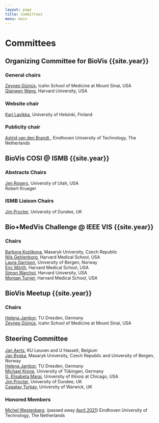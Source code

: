 ```yaml
---
layout: page
title: Committees
menu: main
---
```


# Committees

## Organizing Committee for BioVis {{site.year}}

### General chairs

[Zeynep Gümüş](https://labs.icahn.mssm.edu/gumuslab/), Icahn School of Medicine at Mount Sinai, USA  
[Qianwen Wang](https://qianwen.info/), Harvard University, USA

### Website chair

[Kari Lavikka](https://karilavikka.fi), University of Helsinki, Finland

### Publicity chair

[Astrid van den Brandt ](https://research.tue.nl/en/persons/astrid-van-den-brandt), Eindhoven University of Technology, The Netherlands

## BioVis COSI @ ISMB {{site.year}}

### Abstracts Chairs

[Jen Rogers](https://jenrogers.dev/), University of Utah, USA  
Robert Krueger

### ISMB Liaison Chairs

[Jim Procter](https://www.lifesci.dundee.ac.uk/people/jim-procter), University of Dundee, UK

## Bio+MedVis Challenge @ IEEE VIS {{site.year}}

### Chairs

[Barbora Kozlikova](https://www.fi.muni.cz/~xkozlik/), Masaryk University, Czech Republic  
[Nils Gehlenborg](https://dbmi.hms.harvard.edu/people/nils-gehlenborg), Harvard Medical School, USA  
[Laura Garrison](https://www.laura-garrison.com/), University of Bergen, Norway  
[Eric Mörth](https://dbmi.hms.harvard.edu/people/eric-moerth), Harvard Medical School, USA  
[Simon Warchol](https://simonwarchol.com/), Harvard University, USA  
[Morgan Turner](https://morganlturner.com/), Harvard Medical School, USA

## BioVis Meetup {{site.year}}

### Chairs

[Helena Jambor](https://helenajambor.wordpress.com/), TU Dresden, Germany  
[Zeynep Gümüş](https://labs.icahn.mssm.edu/gumuslab/), Icahn School of Medicine at Mount Sinai, USA

## Steering Committee

[Jan Aerts](http://vda-lab.be), KU Leuven and U Hasselt, Belgium  
[Jan Byska](https://vis.uib.no/team/jan-byska/), Masaryk University, Czech Republic and University of Bergen, Norway  
[Helena Jambor](https://helenajambor.wordpress.com/), TU Dresden, Germany  
[Michael Krone](https://uni-tuebingen.de/fakultaeten/mathematisch-naturwissenschaftliche-fakultaet/fachbereiche/informatik/lehrstuehle/visuelle-big-data-analytik-in-den-lebenswissenschaften/team/jun-prof-dr-michael-krone/), University of Tübingen, Germany  
[G. Elisabeta Marai](https://www.evl.uic.edu/marai/), University of Illinois at Chicago, USA  
[Jim Procter](https://www.lifesci.dundee.ac.uk/people/jim-procter), University of Dundee, UK  
[Cagatay Turkay](https://warwick.ac.uk/fac/cross_fac/cim/people/cagatay-turkay/), University of Warwick, UK

### Honored Members

[Michel Westenberg](http://www.win.tue.nl/~mwestenb/), (passed away [April 2021](https://www.tue.nl/en/news-and-events/news-overview/29-04-2021-in-memoriam-dr-michel-westenberg/)) Eindhoven University of Technology, The Netherlands
